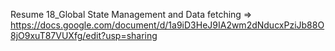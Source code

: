 Resume 18_Global State Management and Data fetching => https://docs.google.com/document/d/1a9iD3HeJ9IA2wm2dNducxPziJb88O8jO9xuT87VUXfg/edit?usp=sharing